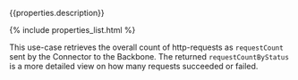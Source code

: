 {{properties.description}}

{% include properties_list.html %}

This use-case retrieves the overall count of http-requests as `requestCount` sent by the Connector to the Backbone. The returned `requestCountByStatus` is a more detailed view on how many requests succeeded or failed.
